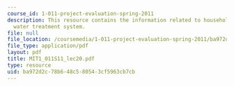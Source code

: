```yaml
---
course_id: 1-011-project-evaluation-spring-2011
description: This resource contains the information related to household drinking
  water treatment system.
file: null
file_location: /coursemedia/1-011-project-evaluation-spring-2011/ba972d2c78b648c580543cf5963cb7cb_MIT1_011S11_lec20.pdf
file_type: application/pdf
layout: pdf
title: MIT1_011S11_lec20.pdf
type: resource
uid: ba972d2c-78b6-48c5-8054-3cf5963cb7cb
---
```

